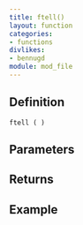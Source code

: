 ```yaml
---
title: ftell()
layout: function
categories:
- functions
divlikes:
- bennugd
module: mod_file
---
```


## Definition

    ftell ( )

## Parameters

## Returns

## Example

